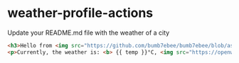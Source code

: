 # weather-profile-actions
Update your README.md file with the weather of a city

```html
<h3>Hello from <img src="https://github.com/bumb7ebee/bumb7ebee/blob/asset/images/icon/turkey_32.png" width="28" height="28"/> {{ city }}!</h3>
<p>Currently, the weather is: <b> {{ temp }}°C, <img src="https://openweathermap.org/img/wn/{{ icon }}.png" width="28" height="28" title= "Weather Icon" alt="Weather Icon"> <i>({{ desc }})</i></b></br>Today, the sun rises at <b>{{ sunrise }}</b> and sets at <b>{{ sunset }}</b>.</p>
